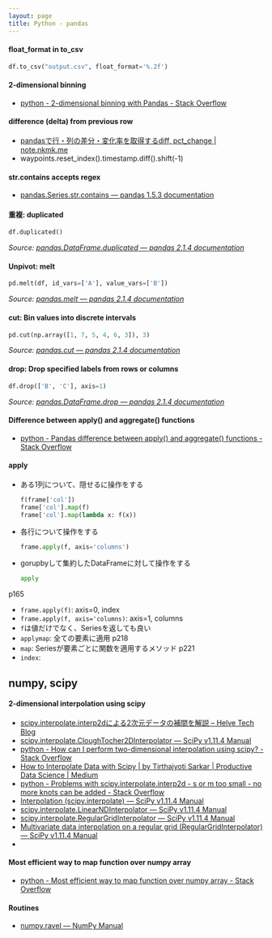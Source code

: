 ```yaml
---
layout: page
title: Python - pandas
---
```



#### float_format in to_csv
```python
df.to_csv("output.csv", float_format='%.2f')
```


#### 2-dimensional binning
* [python - 2-dimensional binning with Pandas - Stack Overflow](https://stackoverflow.com/questions/43422961/2-dimensional-binning-with-pandas)


#### difference (delta) from previous row
* [pandasで行・列の差分・変化率を取得するdiff, pct_change | note.nkmk.me](https://note.nkmk.me/python-pandas-diff-pct-change/)
* waypoints.reset_index().timestamp.diff().shift(-1)

#### str.contains accepts regex
* [pandas.Series.str.contains — pandas 1.5.3 documentation](https://pandas.pydata.org/docs/reference/api/pandas.Series.str.contains.html)

#### 重複: duplicated
```python
df.duplicated()
```
*Source: [pandas.DataFrame.duplicated — pandas 2.1.4 documentation](https://pandas.pydata.org/docs/reference/api/pandas.DataFrame.duplicated.html)*

#### Unpivot: melt
```python
pd.melt(df, id_vars=['A'], value_vars=['B'])
```
*Source: [pandas.melt — pandas 2.1.4 documentation](https://pandas.pydata.org/docs/reference/api/pandas.melt.html)*

#### cut: Bin values into discrete intervals
```python
pd.cut(np.array([1, 7, 5, 4, 6, 3]), 3)
```
*Source: [pandas.cut — pandas 2.1.4 documentation](https://pandas.pydata.org/docs/reference/api/pandas.cut.html)*

#### drop: Drop specified labels from rows or columns
```python
df.drop(['B', 'C'], axis=1)
```
*Source: [pandas.DataFrame.drop — pandas 2.1.4 documentation](https://pandas.pydata.org/pandas-docs/stable/reference/api/pandas.DataFrame.drop.html)*

#### Difference between apply() and aggregate() functions
* [python - Pandas difference between apply() and aggregate() functions - Stack Overflow](https://stackoverflow.com/questions/44864655/pandas-difference-between-apply-and-aggregate-functions)


#### apply
* ある1列について、隠せるに操作をする
  ```python
  f(frame['col'])
  frame['col'].map(f)
  frame['col'].map(lambda x: f(x))
  ```
* 各行について操作をする
   ```python
   frame.apply(f, axis='columns')
   ```
* gorupbyして集約したDataFrameに対して操作をする
   ```python
   apply
   ```
p165
* `frame.apply(f)`: axis=0, index
* `frame.apply(f, axis='columns)`: axis=1, columns
* `f`は値だけでなく、Seriesを返しても良い
* `applymap`: 全ての要素に適用
p218
* `map`: Seriesが要素ごとに関数を適用するメソッド
p221
* `index`: 




## numpy, scipy
####  2-dimensional interpolation using scipy
* [scipy.interpolate.interp2dによる2次元データの補間を解説 – Helve Tech Blog](https://helve-blog.com/posts/python/scipy-interp2d/)
* [scipy.interpolate.CloughTocher2DInterpolator — SciPy v1.11.4 Manual](https://docs.scipy.org/doc/scipy/reference/generated/scipy.interpolate.CloughTocher2DInterpolator.html)
* [python - How can I perform two-dimensional interpolation using scipy? - Stack Overflow](https://stackoverflow.com/questions/37872171/how-can-i-perform-two-dimensional-interpolation-using-scipy)
* [How to Interpolate Data with Scipy | by Tirthajyoti Sarkar | Productive Data Science | Medium](https://medium.com/productive-data-science/how-to-interpolate-data-with-scipy-d314143285bc)
* [python - Problems with scipy.interpolate.interp2d - s or m too small - no more knots can be added - Stack Overflow](https://stackoverflow.com/questions/43946291/problems-with-scipy-interpolate-interp2d-s-or-m-too-small-no-more-knots-can)
* [Interpolation (scipy.interpolate) — SciPy v1.11.4 Manual](https://docs.scipy.org/doc/scipy/tutorial/interpolate.html)
* [scipy.interpolate.LinearNDInterpolator — SciPy v1.11.4 Manual](https://docs.scipy.org/doc/scipy/reference/generated/scipy.interpolate.LinearNDInterpolator.html#scipy.interpolate.LinearNDInterpolator)
* [scipy.interpolate.RegularGridInterpolator — SciPy v1.11.4 Manual](https://docs.scipy.org/doc/scipy/reference/generated/scipy.interpolate.RegularGridInterpolator.html#scipy.interpolate.RegularGridInterpolator)
* [Multivariate data interpolation on a regular grid (RegularGridInterpolator) — SciPy v1.11.4 Manual](https://docs.scipy.org/doc/scipy/tutorial/interpolate/ND_regular_grid.html)
* 

#### Most efficient way to map function over numpy array
* [python - Most efficient way to map function over numpy array - Stack Overflow](https://stackoverflow.com/questions/35215161/most-efficient-way-to-map-function-over-numpy-array)

#### Routines
* [numpy.ravel — NumPy Manual](https://numpy.org/doc/stable/reference/generated/numpy.ravel.html)

